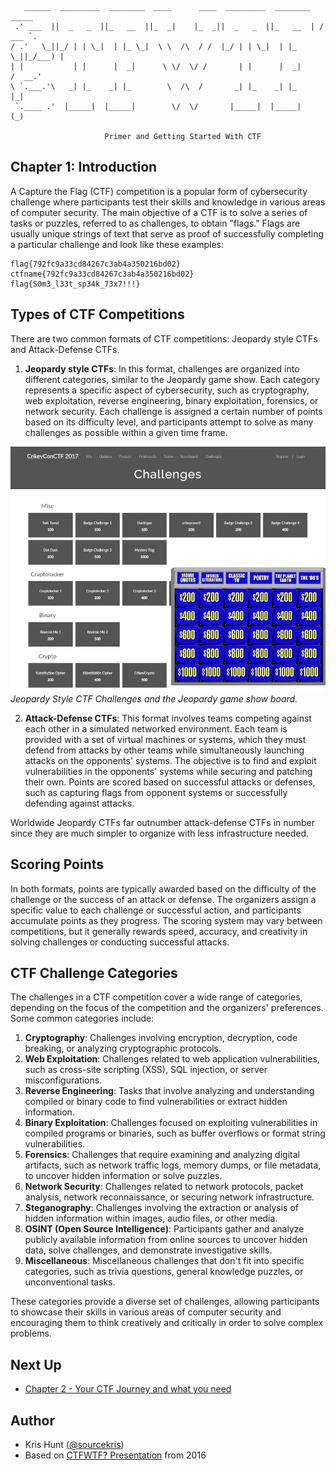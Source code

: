 ```
   ______  _________  ________  ____      ____  _________  ________   _____   
 .' ___  ||  _   _  ||_   __  ||_  _|    |_  _||  _   _  ||_   __  | / ___ `. 
/ .'   \_||_/ | | \_|  | |_ \_|  \ \  /\  / /  |_/ | | \_|  | |_ \_||_/___) | 
| |           | |      |  _|      \ \/  \/ /       | |      |  _|     /  __.' 
\ `.___.'\   _| |_    _| |_        \  /\  /       _| |_    _| |_      |_|     
 `.____ .'  |_____|  |_____|        \/  \/       |_____|  |_____|     (_)     

                     Primer and Getting Started With CTF  
```

## Chapter 1: Introduction

A Capture the Flag (CTF) competition is a popular form of cybersecurity challenge where participants test their skills and knowledge in various areas of computer security. The main objective of a CTF is to solve a series of tasks or puzzles, referred to as challenges, to obtain "flags." Flags are usually unique strings of text that serve as proof of successfully completing a particular challenge and look like these examples:

```
flag{792fc9a33cd84267c3ab4a350216bd02}
ctfname{792fc9a33cd84267c3ab4a350216bd02}
flag{S0m3_l33t_sp34k_73x7!!!}
```

## Types of CTF Competitions

There are two common formats of CTF competitions: Jeopardy style CTFs and Attack-Defense CTFs.

1. **Jeopardy style CTFs**: In this format, challenges are organized into different categories, similar to the Jeopardy game show. Each category represents a specific aspect of cybersecurity, such as cryptography, web exploitation, reverse engineering, binary exploitation, forensics, or network security. Each challenge is assigned a certain number of points based on its difficulty level, and participants attempt to solve as many challenges as possible within a given time frame. 

![Jeopardy CTF](jeopardyctf.png)
*Jeopardy Style CTF Challenges and the Jeopardy game show board.*

2. **Attack-Defense CTFs**: This format involves teams competing against each other in a simulated networked environment. Each team is provided with a set of virtual machines or systems, which they must defend from attacks by other teams while simultaneously launching attacks on the opponents' systems. The objective is to find and exploit vulnerabilities in the opponents' systems while securing and patching their own. Points are scored based on successful attacks or defenses, such as capturing flags from opponent systems or successfully defending against attacks.

Worldwide Jeopardy CTFs far outnumber attack-defense CTFs in number since they are much simpler to organize with less infrastructure needed.

## Scoring Points

In both formats, points are typically awarded based on the difficulty of the challenge or the success of an attack or defense. The organizers assign a specific value to each challenge or successful action, and participants accumulate points as they progress. The scoring system may vary between competitions, but it generally rewards speed, accuracy, and creativity in solving challenges or conducting successful attacks.

## CTF Challenge Categories

The challenges in a CTF competition cover a wide range of categories, depending on the focus of the competition and the organizers' preferences. Some common categories include:

1. **Cryptography**: Challenges involving encryption, decryption, code breaking, or analyzing cryptographic protocols.
2. **Web Exploitation**: Challenges related to web application vulnerabilities, such as cross-site scripting (XSS), SQL injection, or server misconfigurations.
3. **Reverse Engineering**: Tasks that involve analyzing and understanding compiled or binary code to find vulnerabilities or extract hidden information.
4. **Binary Exploitation**: Challenges focused on exploiting vulnerabilities in compiled programs or binaries, such as buffer overflows or format string vulnerabilities.
5. **Forensics**: Challenges that require examining and analyzing digital artifacts, such as network traffic logs, memory dumps, or file metadata, to uncover hidden information or solve puzzles.
6. **Network Security**: Challenges related to network protocols, packet analysis, network reconnaissance, or securing network infrastructure.
7. **Steganography**: Challenges involving the extraction or analysis of hidden information within images, audio files, or other media.
8. **OSINT (Open Source Intelligence)**: Participants gather and analyze publicly available information from online sources to uncover hidden data, solve challenges, and demonstrate investigative skills.
9. **Miscellaneous**: Miscellaneous challenges that don't fit into specific categories, such as trivia questions, general knowledge puzzles, or unconventional tasks.

These categories provide a diverse set of challenges, allowing participants to showcase their skills in various areas of computer security and encouraging them to think creatively and critically in order to solve complex problems.

## Next Up

* [Chapter 2 - Your CTF Journey and what you need](chapter2.md)


## Author

* Kris Hunt ([@sourcekris](https://github.com/sourcekris))
* Based on [CTFWTF? Presentation](CTFWTF-PlatypusCon1.pdf) from 2016

